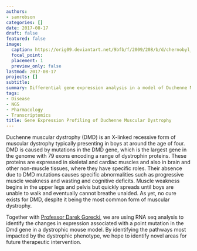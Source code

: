 ```yaml
---
authors:
- samrobson
categories: []
date: 2017-08-17
draft: false
featured: false
image:
  caption: https://orig09.deviantart.net/9bfb/f/2009/208/b/d/chernobyl_wallpaper_4_by_lordyo.jpg
  focal_point: 
  placement: 1
  preview_only: false
lastmod: 2017-08-17
projects: []
subtitle: 
summary: Differential gene expression analysis in a model of Duchenne Muscular Dystrophy
tags:
- Disease
- NGS
- Pharmacology
- Transcriptomics
title: Gene Expression Profiling of Duchenne Muscular Dystrophy
---
```


Duchenne muscular dystrophy (DMD) is an X-linked recessive form of muscular dystrophy typically presenting in boys at around the age of four. DMD is caused by mutations in the DMD gene, which is the largest gene in the genome with 79 exons encoding a range of dystrophin proteins. These proteins are expressed in skeletal and cardiac muscles and also in brain and other non-muscle tissues, where they have specific roles. Their absence due to DMD mutations causes specific abnormalities such as progressive muscle weakness and wasting and cognitive deficits. Muscle weakness begins in the upper legs and pelvis but quickly spreads until boys are unable to walk and eventually cannot breathe unaided.  As yet, no cure exists for DMD, despite it being the most common form of muscular dystrophy.

Together with [Professor Darek Gorecki](http://www.port.ac.uk/school-of-pharmacy-and-biomedical-sciences/staff/prof-darek-gorecki.html), we are using RNA seq analysis to identify the changes in expression associated with a point mutation in the Dmd gene in a dystrophic mouse model. By identifying the pathways most impacted by the dystrophic phenotype, we hope to identify novel areas for future therapeutic intervention.
